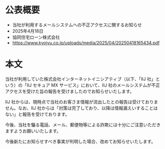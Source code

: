 # 公表概要
- 当社が利用するメールシステムへの不正アクセスに関するお知らせ
- 2025年4月18日
- 協同住宅ローン株式会社
- https://www.kyojyu.co.jp/uploads/media/2025/04/20250418165434.pdf

# 本文
当社が利用していた株式会社インターネットイニシアティブ（以下、「IIJ 社」という）の「IIJ セキュア MX サービス」において、IIJ 社のメールシステムが不正アクセスを受けた旨の報告を受けましたのでお知らせいたします。

IIJ 社からは、現時点で当社のお客さま情報が流出したとの報告は受けておりません。なお、IIJ 社からは「対策は完了しており、以降は情報漏えいすることはない」と報告を受けております。

今後、当社を騙る電話、メール、郵便物等による詐欺には十分にご注意いただきますようお願いいたします。

今後新たにお知らせすべき事実が判明した場合、改めてお知らせいたします。
